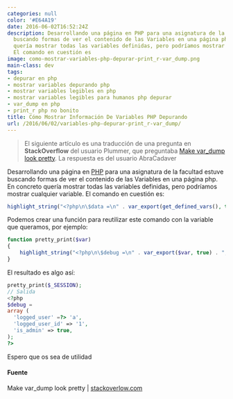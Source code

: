 ```yaml
---
categories: null
color: '#E64A19'
date: 2016-06-02T16:52:24Z
description: Desarrollando una página en PHP para una asignatura de la facultad estuve
  buscando formas de ver el contenido de las Variables en una página php. En concreto
  quería mostrar todas las variables definidas, pero podríamos mostrar cualquier variable.
  El comando en cuestión es
image: como-mostrar-variables-php-depurar-print_r-var_dump.png
main-class: dev
tags:
- depurar en php
- mostrar variables depurando php
- mostrar variables legibles en php
- mostrar variables legibles para humanos php depurar
- var_dump en php
- print_r php no bonito
title: Cómo Mostrar Información De Variables PHP Depurando
url: /2016/06/02/variables-php-depurar-print_r-var_dump/
---
```


<figure>
<a href="/assets/img/como-mostrar-variables-php-depurar-print_r-var_dump.png"><amp-img on="tap:lightbox1" role="button" tabindex="0" layout="responsive" src="/assets/img/como-mostrar-variables-php-depurar-print_r-var_dump.png" title="{{ page.title }}" alt="{{ page.title }}" width="702px" height="355px" /></a>
</figure>

> El siguiente artículo es una traducción de una pregunta en **StackOverflow** del usuario Plummer, que preguntaba <a href="http://stackoverflow.com/questions/19816438/make-var-dump-look-pretty" target="_blank" title="Make var_dump look pretty">Make var_dump look pretty</a>. La respuesta es del usuario AbraCadaver

Desarrollando una página en [PHP](/como-crear-shortcodes-en-wordpress/ "Crear Shortcodes en Wordpress") para una asignatura de la facultad estuve buscando formas de ver el contenido de las Variables en una página php. En concreto quería mostrar todas las variables definidas, pero podríamos mostrar cualquier variable. El comando en cuestión es:

```php
highlight_string("<?php\n\$data =\n" . var_export(get_defined_vars(), true) . ";\n??>");
```

<!--ad-->

Podemos crear una función para reutilizar este comando con la variable que queramos, por ejemplo:

```php
function pretty_print($var)
{
    highlight_string("<?php\n\$debug =\n" . var_export($var, true) . ";\n??>");
}
```

El resultado es algo así:

```php
pretty_print($_SESSION);
// Salida
<?php
$debug =
array (
  'logged_user' =?> 'a',
  'logged_user_id' => '1',
  'is_admin' => true,
);
?>
```

Espero que os sea de utilidad

#### Fuente

Make var_dump look pretty \| <a href="http://stackoverflow.com/a/19816742/1612432" title="Make var_dump look pretty" target="_blank">stackoverlow.com</a>
